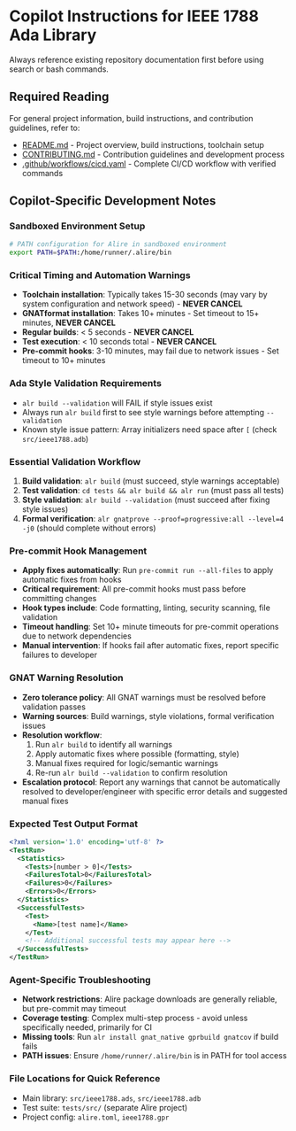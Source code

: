 # Copilot Instructions for IEEE 1788 Ada Library

Always reference existing repository documentation first before using search or
bash commands.

## Required Reading

For general project information, build instructions, and contribution
guidelines, refer to:

- [README.md](../README.md) - Project overview, build instructions, toolchain
  setup
- [CONTRIBUTING.md](../CONTRIBUTING.md) - Contribution guidelines and
  development process
- [.github/workflows/cicd.yaml](workflows/cicd.yaml) - Complete CI/CD workflow
  with verified commands

## Copilot-Specific Development Notes

### Sandboxed Environment Setup

```bash
# PATH configuration for Alire in sandboxed environment
export PATH=$PATH:/home/runner/.alire/bin
```

### Critical Timing and Automation Warnings

- **Toolchain installation**: Typically takes 15-30 seconds (may vary by system
  configuration and network speed) - **NEVER CANCEL**
- **GNATformat installation**: Takes 10+ minutes - Set timeout to 15+ minutes,
  **NEVER CANCEL**
- **Regular builds**: < 5 seconds - **NEVER CANCEL**
- **Test execution**: < 10 seconds total - **NEVER CANCEL**
- **Pre-commit hooks**: 3-10 minutes, may fail due to network issues - Set
  timeout to 10+ minutes

### Ada Style Validation Requirements

- `alr build --validation` will FAIL if style issues exist
- Always run `alr build` first to see style warnings before attempting
  `--validation`
- Known style issue pattern: Array initializers need space after `[` (check
  `src/ieee1788.adb`)

### Essential Validation Workflow

1. **Build validation**: `alr build` (must succeed, style warnings acceptable)
2. **Test validation**: `cd tests && alr build && alr run` (must pass all
   tests)
3. **Style validation**: `alr build --validation` (must succeed after fixing
   style issues)
4. **Formal verification**: `alr gnatprove --proof=progressive:all --level=4
   -j0` (should complete without errors)

### Pre-commit Hook Management

- **Apply fixes automatically**: Run `pre-commit run --all-files` to apply
  automatic fixes from hooks
- **Critical requirement**: All pre-commit hooks must pass before committing
  changes
- **Hook types include**: Code formatting, linting, security scanning, file
  validation
- **Timeout handling**: Set 10+ minute timeouts for pre-commit operations due
  to network dependencies
- **Manual intervention**: If hooks fail after automatic fixes, report specific
  failures to developer

### GNAT Warning Resolution

- **Zero tolerance policy**: All GNAT warnings must be resolved before
  validation passes
- **Warning sources**: Build warnings, style violations, formal verification
  issues
- **Resolution workflow**:
  1. Run `alr build` to identify all warnings
  2. Apply automatic fixes where possible (formatting, style)
  3. Manual fixes required for logic/semantic warnings
  4. Re-run `alr build --validation` to confirm resolution
- **Escalation protocol**: Report any warnings that cannot be automatically
  resolved to developer/engineer with specific error details and suggested
  manual fixes

### Expected Test Output Format

```xml
<?xml version='1.0' encoding='utf-8' ?>
<TestRun>
  <Statistics>
    <Tests>[number > 0]</Tests>
    <FailuresTotal>0</FailuresTotal>
    <Failures>0</Failures>
    <Errors>0</Errors>
  </Statistics>
  <SuccessfulTests>
    <Test>
      <Name>[test name]</Name>
    </Test>
    <!-- Additional successful tests may appear here -->
  </SuccessfulTests>
</TestRun>
```

### Agent-Specific Troubleshooting

- **Network restrictions**: Alire package downloads are generally reliable,
  but pre-commit may timeout
- **Coverage testing**: Complex multi-step process - avoid unless specifically
  needed, primarily for CI
- **Missing tools**: Run `alr install gnat_native gprbuild gnatcov` if build
  fails
- **PATH issues**: Ensure `/home/runner/.alire/bin` is in PATH for tool
  access

### File Locations for Quick Reference

- Main library: `src/ieee1788.ads`, `src/ieee1788.adb`
- Test suite: `tests/src/` (separate Alire project)
- Project config: `alire.toml`, `ieee1788.gpr`
